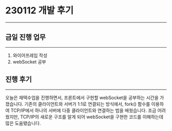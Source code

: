 # 230112 개발 후기
---
## 금일 진행 업무
---
1. 와이어프레임 작성
2. webSocket 공부

## 진행 후기
---
오늘은 재택수업을 진행하면서, 프론트에서 구현할 webSocket을 공부하는 시간을 가졌습니다.
기존의 클라이언트와 서버가 1:1로 연결되는 방식에서, fork() 함수를 이용하여 TCP/IP에서 하나의 서버에 다중 클라이언트와 연결하는 법을 배웠습니다. 조금 어려웠지만, TCP/IP의 새로운 구조를 알게 되어 webSocket을 구현한 코드를 이해하는데 많은 도움됐습니다.

